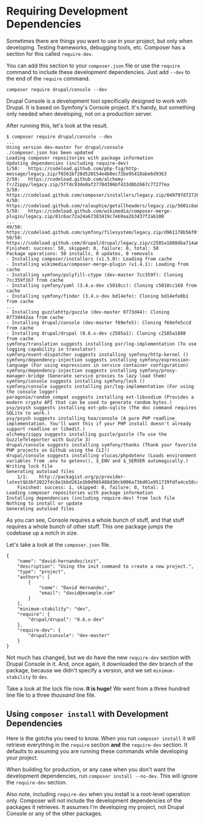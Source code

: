 # Requiring Development Dependencies

Sometimes there are things you want to use in your project, but only when developing. 
Testing frameworks, debugging tools, etc. Composer has a section for this called `require-dev`.

You can add this section to your `composer.json` file or use the `require` command 
to include these development dependencies. Just add `--dev` to the end of the `require` 
command.

```$xslt
composer require drupal/console --dev
```

Drupal Console is a development tool specifically designed to work with Drupal. It 
is based on Symfony's Console project. It's handy, but something only needed when 
developing, not on a production server.

After running this, let's look at the result.

```$xslt
$ composer require drupal/console --dev
...
Using version dev-master for drupal/console
./composer.json has been updated
Loading composer repositories with package information
Updating dependencies (including require-dev)
1/50:	https://codeload.github.com/php-fig/http-message/legacy.zip/f6561bf28d520154e4b0ec72be95418abe6d9363
2/50:	https://codeload.github.com/alchemy-fr/Zippy/legacy.zip/5ffdc93de0af2770d396bf433d8b2667c77277ea
3/50:	https://codeload.github.com/composer/installers/legacy.zip/049797d727261bf27f2690430d935067710049c2
4/50:	https://codeload.github.com/ralouphie/getallheaders/legacy.zip/5601c8a83fbba7ef674a7369456d12f1e0d0eafa
5/50:	https://codeload.github.com/wikimedia/composer-merge-plugin/legacy.zip/81c6ac72a24a67383419c7eb9aa2b3437f2ab100
...
49/50:	https://codeload.github.com/symfony/filesystem/legacy.zip/d961178b56f0fdacd7d2d1dc13202b7cb36b4a51
50/50:	https://codeload.github.com/drupal/drupal/legacy.zip/c2585a1888dba714a61b48dc619c88674084e118
Finished: success: 50, skipped: 0, failure: 0, total: 50
Package operations: 50 installs, 0 updates, 0 removals
- Installing composer/installers (v1.5.0): Loading from cache
- Installing wikimedia/composer-merge-plugin (v1.4.1): Loading from cache
- Installing symfony/polyfill-ctype (dev-master 7cc359f): Cloning 7cc359f1b7 from cache
- Installing symfony/yaml (3.4.x-dev c5010cc): Cloning c5010cc169 from cache
- Installing symfony/finder (3.4.x-dev bd14efe): Cloning bd14efe8b1 from cache
...
- Installing guzzlehttp/guzzle (dev-master 0773d44): Cloning 0773d442aa from cache
- Installing drupal/console (dev-master f69efe5): Cloning f69efe5ccd from cache
- Installing drupal/drupal (8.6.x-dev c2585a1): Cloning c2585a1888 from cache
symfony/translation suggests installing psr/log-implementation (To use logging capability in translator)
symfony/event-dispatcher suggests installing symfony/http-kernel ()
symfony/dependency-injection suggests installing symfony/expression-language (For using expressions in service container configuration)
symfony/dependency-injection suggests installing symfony/proxy-manager-bridge (Generate service proxies to lazy load them)
symfony/console suggests installing symfony/lock ()
symfony/console suggests installing psr/log-implementation (For using the console logger)
paragonie/random_compat suggests installing ext-libsodium (Provides a modern crypto API that can be used to generate random bytes.)
psy/psysh suggests installing ext-pdo-sqlite (The doc command requires SQLite to work.)
psy/psysh suggests installing hoa/console (A pure PHP readline implementation. You'll want this if your PHP install doesn't already support readline or libedit.)
alchemy/zippy suggests installing guzzle/guzzle (To use the GuzzleTeleporter with Guzzle 3)
drupal/console suggests installing symfony/thanks (Thank your favorite PHP projects on Github using the CLI!)
drupal/console suggests installing vlucas/phpdotenv (Loads environment variables from .env to getenv(), $_ENV and $_SERVER automagically.)
Writing lock file
Generating autoload files
    1/1:	http://packagist.org/p/provider-latest$b3bf2022fdc8e1bbd261e1b0d965488d30cb006a736d01e951739fdfa4ce58c4.json
    Finished: success: 1, skipped: 0, failure: 0, total: 1
Loading composer repositories with package information
Installing dependencies (including require-dev) from lock file
Nothing to install or update
Generating autoload files
```

As you can see, Console requires a whole bunch of stuff, and that stuff requires 
a whole bunch of other stuff. This one package jumps the codebase up a notch in size.

Let's take a look at the `composer.json` file.

```$xslt
{
    "name": "david-hernandez/init",
    "description": "Using the init command to create a new project.",
    "type": "project",
    "authors": [
        {
            "name": "David Hernandez",
            "email": "david@example.com"
        }
    ],
    "minimum-stability": "dev",
    "require": {
        "drupal/drupal": "8.6.x-dev"
    },
    "require-dev": {
        "drupal/console": "dev-master"
    }
}
```

Not much has changed, but we do have the new `require-dev` section with 
Drupal Console in it. And, once again, it downloaded the dev branch of the 
package, because we didn't specify a version, and we set `minimum-stability` 
to `dev`.

Take a look at the lock file now. **It is huge!** We went from a three hundred 
line file to a three _thousand_ line file.

## Using `composer install` with Development Dependencies

Here is the gotcha you need to know. When you run `composer install` it 
will retrieve everything in the `require` section **and** the `require-dev` 
section. It defaults to assuming you are running these commands while developing 
your project.

When building for production, or any case when you don't want the development 
dependencies, run `composer install --no-dev`. This will ignore the `require-dev` 
section.

Also note, including `require-dev` when you install is a root-level operation only. 
Composer will not include the development dependencies of the packages it retrieves. 
It assumes I'm developing my project, not Drupal Console or any of the other packages.